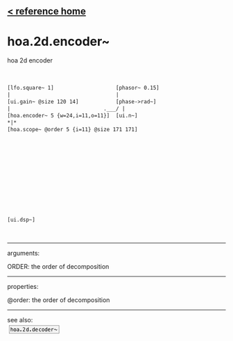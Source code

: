[< reference home](ceammc_lib.html)
---

# hoa.2d.encoder~


hoa 2d encoder

```


[lfo.square~ 1]                    [phasor~ 0.15]
|                                  |
[ui.gain~ @size 120 14]            [phase->rad~]
|                              .___/ |
[hoa.encoder~ 5 {w=24,i=11,o=11}]  [ui.n~]
*|*
[hoa.scope~ @order 5 {i=11} @size 171 171]












[ui.dsp~]

            
```

---
arguments:

ORDER: the order of
            decomposition<br>

---
properties:

@order: the order of decomposition<br>

---
see also:<br>
[![hoa.2d.decoder~](img/object_hoa.2d.decoder~.png)](hoa.2d.decoder~.html)
